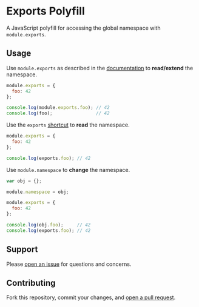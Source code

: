 Exports Polyfill
=======================

A JavaScript polyfill for accessing the global namespace with `module.exports`.

## Usage

Use `module.exports` as described in the [documentation](http://nodejs.org/api/modules.html#modules_module_exports) to **read/extend** the namespace.

```js
module.exports = {
  foo: 42
};

console.log(module.exports.foo); // 42
console.log(foo);                // 42
```

Use the `exports` [shortcut](http://nodejs.org/api/modules.html#modules_exports_alias) to **read** the namespace.

```js
module.exports = {
  foo: 42
};

console.log(exports.foo); // 42
```

Use `module.namespace` to **change** the namespace.

```js
var obj = {};

module.namespace = obj;

module.exports = {
  foo: 42
};

console.log(obj.foo);     // 42
console.log(exports.foo); // 42
```

## Support

Please [open an issue](https://github.com/fraction/exports-polyfill/issues/new) for questions and concerns.

## Contributing

Fork this repository, commit your changes, and [open a pull request](https://github.com/fraction/exports-polyfill/compare/).
